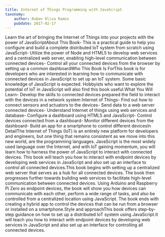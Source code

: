 ```yaml
---
title: Internet of Things Programming with JavaScript
taxonomy:
	author: Ruben Oliva Ramos
	pubdate: 2017-02-17
---
```

Learn the art of bringing the Internet of Things into your projects with the power of JavaScriptAbout This Book- This is a practical guide to help you configure and build a complete distributed IoT system from scratch using JavaScript- Utilize the power of Node and HTML5 to develop web services and a centralized web server, enabling high-level communication between connected devices- Control all your connected devices from the browser by setting up a common dashboardWho This Book Is ForThis book is for developers who are interested in learning how to communicate with connected devices in JavaScript to set up an IoT system. Some basic knowledge of JavaScript is expected. Hobbyists who want to explore the potential of IoT in JavaScript will also find this book useful.What You Will Learn- Develop the skills to connected devices prepared the field to interact with the devices in a network system Internet of Things- Find out how to connect sensors and actuators to the devices- Send data to a web server connected devices- Understand Internet of things using web services and database- Configure a dashboard using HTML5 and JavaScript- Control devices connected from a dashboard- Monitor different devices from the dashboard- Build an app for a smartphone to control different devicesIn DetailThe Internet of Things (IoT) is an entirely new platform for developers and engineers, but one thing that remains consistent as we move into this new world, are the programming languages. JavaScript is the most widely used language over the Internet, and with IoT gaining momentum, you will learn how to harness the power of JavaScript to interact with connected devices. This book will teach you how to interact with endpoint devices by developing web services in JavaScript and also set up an interface to control all connected devices.This book begins with setting up a centralized web server that serves as a hub for all connected devices. The book then progresses further towards building web services to facilitate high-level communication between connected devices. Using Arduino and Raspberry Pi Zero as endpoint devices, the book will show you how devices can communicate with each other, perform a wide range of tasks, and also be controlled from a centralized location using JavaScript. The book ends with creating a hybrid app to control the devices that can be run from a browser or installed on a smartphone.Style and approachThis book offers step-by-step guidance on how to set up a distributed IoT system using JavaScript.It will teach you how to interact with endpoint devices by developing web services in JavaScript and also set up an interface for controlling all connected devices.